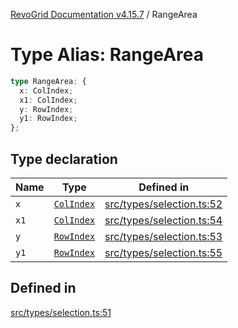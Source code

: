 [RevoGrid Documentation v4.15.7](README.md) / RangeArea

# Type Alias: RangeArea

```ts
type RangeArea: {
  x: ColIndex;
  x1: ColIndex;
  y: RowIndex;
  y1: RowIndex;
};
```

## Type declaration

| Name | Type | Defined in |
| ------ | ------ | ------ |
| `x` | [`ColIndex`](TypeAlias.ColIndex.md) | [src/types/selection.ts:52](https://github.com/revolist/revogrid/blob/4b66617ba213e84ecc08d523780ce49415de163a/src/types/selection.ts#L52) |
| `x1` | [`ColIndex`](TypeAlias.ColIndex.md) | [src/types/selection.ts:54](https://github.com/revolist/revogrid/blob/4b66617ba213e84ecc08d523780ce49415de163a/src/types/selection.ts#L54) |
| `y` | [`RowIndex`](TypeAlias.RowIndex.md) | [src/types/selection.ts:53](https://github.com/revolist/revogrid/blob/4b66617ba213e84ecc08d523780ce49415de163a/src/types/selection.ts#L53) |
| `y1` | [`RowIndex`](TypeAlias.RowIndex.md) | [src/types/selection.ts:55](https://github.com/revolist/revogrid/blob/4b66617ba213e84ecc08d523780ce49415de163a/src/types/selection.ts#L55) |

## Defined in

[src/types/selection.ts:51](https://github.com/revolist/revogrid/blob/4b66617ba213e84ecc08d523780ce49415de163a/src/types/selection.ts#L51)
